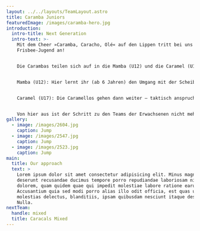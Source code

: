 ```yaml
---
layout: ../../layouts/TeamLayout.astro
title: Caramba Juniors
featuredImage: /images/caramba-hero.jpg
introduction:
  intro-title: Next Generation
  intro-text: >-
    Mit dem Cheer »Caramba, Caracho, Olé« auf den Lippen tritt bei uns die
    Frisbee-Jugend an!


    Die Carambas teilen sich auf in die Mamba (U12) und die Caramel (U17).


    Mamba (U12): Hier lernt ihr (ab 6 Jahren) den Umgang mit der Scheibe und das Spiel Ulitmate Frisbee kennen. Vor allem könnt ihr euch aber auch für den unvergleichbaren Spirit des Ultimate Frisbee begeistern – hier stehen Teamgeist, Respekt und Einsatz wirklich an erster Stelle!


    Caramel (U17): Die Caramellos gehen dann weiter – taktisch anspruchsvoller und mit Fokus auf das jeweils nächste Turnier. Ob im Stack, beim Handling oder der Endzone – hier lernt ihr, erfolgreich Ultimate zu spielen. 


    Von hier aus ist der Schritt zu den Teams der Erwachsenen nicht mehr weit …
gallery:
  - image: /images/2604.jpg
    caption: Jump
  - image: /images/2547.jpg
    caption: Jump
  - image: /images/2523.jpg
    caption: Jump
main:
  title: Our approach
  text: >
    Lorem ipsum dolor sit amet consectetur adipisicing elit. Minus magni a
    deserunt recusandae ducimus tempore porro repudiandae laboriosam nisi ut,
    dolorem, quam quidem quae qui impedit molestiae labore ratione earum!
    Accusantium quia sed modi porro alias illo odit officia, est quas unde quod
    molestias delectus, blanditiis, ipsam quibusdam nesciunt itaque deserunt.
    Nulla.
nextTeam:
  handle: mixed
  title: Caracals Mixed
---
```

